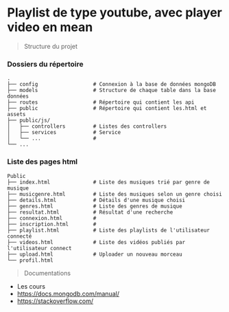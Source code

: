 
Playlist de type youtube, avec player video en mean
============================

> Structure du projet

### Dossiers du répertoire


	.
    ├── config                  # Connexion à la base de données mongoDB
    ├── models                  # Structure de chaque table dans la base données
    ├── routes                  # Répertoire qui contient les api	
    ├── public                  # Répertoire qui contient les.html et assets
    ├── public/js/
	│	├── controllers         # Listes des controllers
    │   ├── services        	# Service
    │   └── ...            		# 
    └── ...
	
### Liste des pages html

	Public
    ├── index.html              # Liste des musiques trié par genre de musique 
    ├── musicgenre.html         # Liste des musiques selon un genre choisi
    ├── details.html            # Détails d'une musique choisi
    ├── genres.html				# Liste des genres de musique
	├── resultat.html			# Résultat d'une recherche
    ├── connexion.html          # 
    ├── inscription.html		#
    ├── playlist.html			# Liste des playlists de l'utilisateur connecté
    ├── videos.html        		# Liste des vidéos publiés par l'utilisateur connect
	├── upload.html        		# Uploader un nouveau morceau         		 
    └── profil.html
	
	
> Documentations

* Les cours
* https://docs.mongodb.com/manual/
* https://stackoverflow.com/

